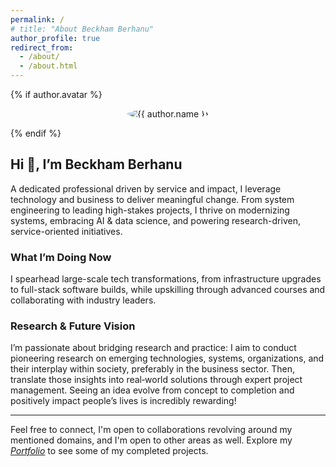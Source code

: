 ```yaml
---
permalink: /
# title: "About Beckham Berhanu"
author_profile: true
redirect_from:
  - /about/
  - /about.html
---
```


{% if author.avatar %}
  <p align="center">
    <img src="{{ author.avatar }}" class="author__avatar" alt="{{ author.name }}" style="max-width: 150px; border-radius: 50%;">
  </p>
{% endif %}

## Hi  👋, I’m Beckham Berhanu

A dedicated professional driven by service and impact, I leverage technology and business to deliver meaningful change. From system engineering to leading high-stakes projects, I thrive on modernizing systems, embracing AI & data science, and powering research-driven, service-oriented initiatives.

<!-- Explore my journey and accomplishments in my [**Portfolio**](/portfolio/). -->

<!-- ### My Expertise & Passions

- **Technology & Innovation:** AI & Data Science, emerging technologies  
- **Business Leadership:** Systems thinking, project management, organizational excellence  
- **Service & Impact:** Community empowerment, support for vulnerable populations, service‑driven solutions  -->

### What I’m Doing Now

I spearhead large-scale tech transformations, from infrastructure upgrades to full-stack software builds, while upskilling through advanced courses and collaborating with industry leaders.

### Research & Future Vision

I’m passionate about bridging research and practice: I aim to conduct pioneering research on emerging technologies, systems, organizations, and their interplay within society, preferably in the business sector. Then, translate those insights into real‑world solutions through expert project management. Seeing an idea evolve from concept to completion and positively impact people’s lives is incredibly rewarding!

---

Feel free to connect, I'm open to collaborations revolving around my mentioned domains, and I'm open to other areas as well. Explore my [*Portfolio*](/portfolio/) to see some of my completed projects.